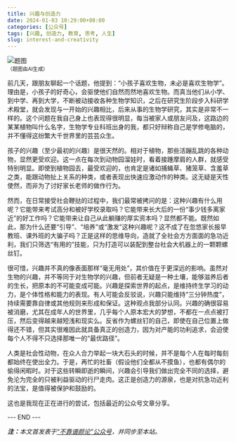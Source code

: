 ```yaml
---
title: 兴趣与创造力
date: 2024-01-03 10:29:00+08:00
categories: [公众号]
tags: [兴趣, 创造力, 教育, 思考, 人生]
slug: interest-and-creativity
---
```


<div class="p-3 text-center">
  <img class="img-fluid" src="/images/2024/0103/01.png" alt="题图" style="max-width:640px">
  <div><small>（题图由AI生成）</small></div>
</div>

前几天，跟朋友聊起一个话题，他提到：“小孩子喜欢生物，未必是喜欢生物学”。理由是，小孩子的好奇心，会驱使他们自然而然地喜欢生物。而真当他们从小学、到中学、再到大学，不断被动接收各种生物学知识，之后在研究生阶段步入科研学术殿堂，就会发现与一开始的兴趣相比，后来从事的生物学研究，其实是非常不一样的。这个问题在我自己身上也表现得很明显，每当被家人或朋友问及，这路边的某某植物叫什么名字，生物学专业科班出身的我，都只好辩称自己是学修电脑的，并不懂得这纷繁大千世界里的芸芸众生。

孩子的兴趣（至少最初的兴趣）是很天然的。相对于植物，那些活蹦乱跳的各种动物，显然更受欢迎。这一点在每次到动物园溜娃时，看着接踵摩肩的人群，就感受特别明显。即使到植物园去，最受欢迎的，也肯定是诸如捕蝇草、猪笼草、含羞草之类，能跟动物扯上关系的种类，或者表现出快速应激动作的种类。这无疑是天性使然，而非为了讨好家长老师的做作行为。

然而，在日常接受社会鞭挞的过程中，我们最常被拷问的是：这种兴趣有什么用呢？它能带来考试高分和被好学校录取吗？它能带来长大后的一份“事少钱多离家近”的好工作吗？它能带来让自己从此躺赚的厚实资本吗？显然都不能。既然如此，那为什么还要“引导”、“培养”或“激发”这种兴趣呢？这不成了在忽悠家长报早教班、课外班的大骗子吗？正是这样的思维导向，造就了全社会方方面面的急功近利，我们只筛选“有用的”技能，只为打造可以装配到整台社会大机器上的一颗颗螺丝钉。

很可惜，兴趣并不真的像表面那样“毫无用处”，其价值在于更深远的影响。虽然对生物的兴趣，并不等同于对生物学的兴趣，但前者无疑是一种土壤，能够滋养后者的生长，把原本的不可能变成可能。兴趣是探索世界的起点，是维持终生学习的动力，是个体性格和能力的表现。有人可能会反驳说，兴趣只能维持“三分钟热度”，持续需要靠自律或其他规则来形成和保证。这种观点我部分认同。兴趣的确很容易被消磨，尤其在成年人的世界里，几乎每个人原本宏大的梦想，不都在一点点被打压，然后变得越来越短浅和现实么。反省作为螺丝钉的自己，即使在自己位置上做得还不错，但其实很难因此就具备真正的创造力，因为对产能的功利追求，会迫使每个人不得不只选择那唯一的“最优路径”。

人类是社会性动物，在众人合力举起一块大石头的时候，并不是每个人在每时每刻都始终在使出全力。于是，再忙的社畜（假设他们全都从不摸鱼），也都有偶尔的偷得闲暇时。对于这些转瞬即逝的瞬间，兴趣会引导我们做出完全不同的选择，避免沦为完全的只被利益驱动的行尸走肉。这正是创造力的源泉，也是对抗急功近利的法宝，是值得被保护和鼓励的。

这也是我现在正在进行的尝试，包括最近的公众号文章分享。

<div class="p-5 text-center">--- END ---</div>

<i><b>注：</b>本文首发表于[“不靠谱颜论”公众号](https://mp.weixin.qq.com/s/T4DtLwRRwSLUOy3cR1mBrg)，并同步至本站。</i>
